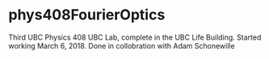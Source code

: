 # phys408FourierOptics
Third UBC Physics 408 UBC Lab, complete in the UBC Life Building. Started working March 6, 2018. Done in collobration with Adam Schonewille
